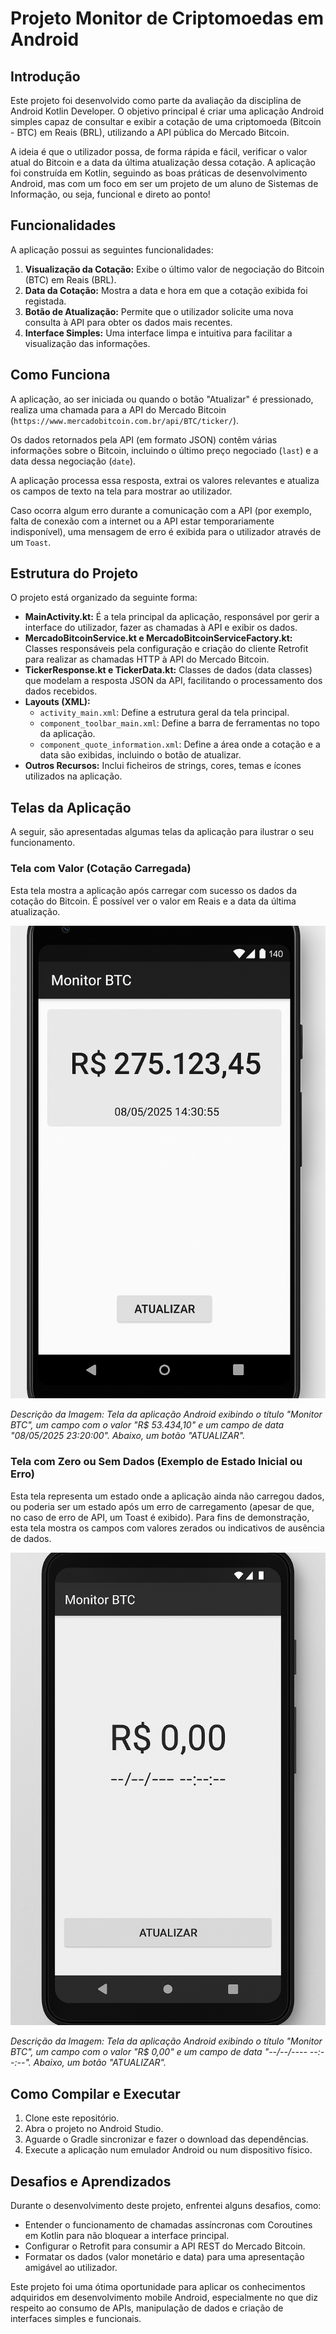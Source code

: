 # Projeto Monitor de Criptomoedas em Android

## Introdução

Este projeto foi desenvolvido como parte da avaliação da disciplina de Android Kotlin Developer. O objetivo principal é criar uma aplicação Android simples capaz de consultar e exibir a cotação de uma criptomoeda (Bitcoin - BTC) em Reais (BRL), utilizando a API pública do Mercado Bitcoin.

A ideia é que o utilizador possa, de forma rápida e fácil, verificar o valor atual do Bitcoin e a data da última atualização dessa cotação. A aplicação foi construída em Kotlin, seguindo as boas práticas de desenvolvimento Android, mas com um foco em ser um projeto de um aluno de Sistemas de Informação, ou seja, funcional e direto ao ponto!

## Funcionalidades

A aplicação possui as seguintes funcionalidades:

1.  **Visualização da Cotação:** Exibe o último valor de negociação do Bitcoin (BTC) em Reais (BRL).
2.  **Data da Cotação:** Mostra a data e hora em que a cotação exibida foi registada.
3.  **Botão de Atualização:** Permite que o utilizador solicite uma nova consulta à API para obter os dados mais recentes.
4.  **Interface Simples:** Uma interface limpa e intuitiva para facilitar a visualização das informações.

## Como Funciona

A aplicação, ao ser iniciada ou quando o botão "Atualizar" é pressionado, realiza uma chamada para a API do Mercado Bitcoin (`https://www.mercadobitcoin.com.br/api/BTC/ticker/`).

Os dados retornados pela API (em formato JSON) contêm várias informações sobre o Bitcoin, incluindo o último preço negociado (`last`) e a data dessa negociação (`date`).

A aplicação processa essa resposta, extrai os valores relevantes e atualiza os campos de texto na tela para mostrar ao utilizador.

Caso ocorra algum erro durante a comunicação com a API (por exemplo, falta de conexão com a internet ou a API estar temporariamente indisponível), uma mensagem de erro é exibida para o utilizador através de um `Toast`.

## Estrutura do Projeto

O projeto está organizado da seguinte forma:

*   **MainActivity.kt:** É a tela principal da aplicação, responsável por gerir a interface do utilizador, fazer as chamadas à API e exibir os dados.
*   **MercadoBitcoinService.kt e MercadoBitcoinServiceFactory.kt:** Classes responsáveis pela configuração e criação do cliente Retrofit para realizar as chamadas HTTP à API do Mercado Bitcoin.
*   **TickerResponse.kt e TickerData.kt:** Classes de dados (data classes) que modelam a resposta JSON da API, facilitando o processamento dos dados recebidos.
*   **Layouts (XML):**
    *   `activity_main.xml`: Define a estrutura geral da tela principal.
    *   `component_toolbar_main.xml`: Define a barra de ferramentas no topo da aplicação.
    *   `component_quote_information.xml`: Define a área onde a cotação e a data são exibidas, incluindo o botão de atualizar.
*   **Outros Recursos:** Inclui ficheiros de strings, cores, temas e ícones utilizados na aplicação.

## Telas da Aplicação

A seguir, são apresentadas algumas telas da aplicação para ilustrar o seu funcionamento.

### Tela com Valor (Cotação Carregada)

Esta tela mostra a aplicação após carregar com sucesso os dados da cotação do Bitcoin. É possível ver o valor em Reais e a data da última atualização.

![Tela com Valor](placeholder_valor.png)

*Descrição da Imagem: Tela da aplicação Android exibindo o título "Monitor BTC", um campo com o valor "R$ 53.434,10" e um campo de data "08/05/2025 23:20:00". Abaixo, um botão "ATUALIZAR".*

### Tela com Zero ou Sem Dados (Exemplo de Estado Inicial ou Erro)

Esta tela representa um estado onde a aplicação ainda não carregou dados, ou poderia ser um estado após um erro de carregamento (apesar de que, no caso de erro de API, um Toast é exibido). Para fins de demonstração, esta tela mostra os campos com valores zerados ou indicativos de ausência de dados.

![Tela com Zero](placeholder_zero.png)

*Descrição da Imagem: Tela da aplicação Android exibindo o título "Monitor BTC", um campo com o valor "R$ 0,00" e um campo de data "--/--/---- --:--:--". Abaixo, um botão "ATUALIZAR".*

## Como Compilar e Executar

1.  Clone este repositório.
2.  Abra o projeto no Android Studio.
3.  Aguarde o Gradle sincronizar e fazer o download das dependências.
4.  Execute a aplicação num emulador Android ou num dispositivo físico.

## Desafios e Aprendizados

Durante o desenvolvimento deste projeto, enfrentei alguns desafios, como:

*   Entender o funcionamento de chamadas assíncronas com Coroutines em Kotlin para não bloquear a interface principal.
*   Configurar o Retrofit para consumir a API REST do Mercado Bitcoin.
*   Formatar os dados (valor monetário e data) para uma apresentação amigável ao utilizador.

Este projeto foi uma ótima oportunidade para aplicar os conhecimentos adquiridos em desenvolvimento mobile Android, especialmente no que diz respeito ao consumo de APIs, manipulação de dados e criação de interfaces simples e funcionais.
